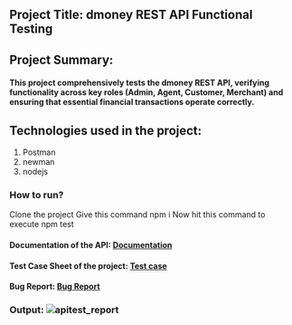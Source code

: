 ## Project Title: dmoney REST API Functional Testing
## Project Summary:
#### This project comprehensively tests the dmoney REST API, verifying functionality across key roles (Admin, Agent, Customer, Merchant) and ensuring that essential financial transactions operate correctly.
## Technologies used in the project:
1. Postman
2. newman
3. nodejs

### How to run?
Clone the project
Give this command npm i
Now hit this command to execute npm test

#### Documentation of the API: [Documentation](https://documenter.getpostman.com/view/33632557/2sAYJ99yHL)
#### Test Case Sheet of the project: [Test case ](https://docs.google.com/spreadsheets/d/1XQzU8ajM1qL93tinc82z9c6kG-cMSiDB/edit?usp=sharing&ouid=103259212972359849745&rtpof=true&sd=true)
#### Bug Report: [Bug Report](https://docs.google.com/spreadsheets/d/1-cbfx8lR_fEAGaNJKFOxwP8RmA_Q52drzt29jHcSANg/edit?usp=sharing)

### Output: ![apitest_report](https://github.com/user-attachments/assets/ae3a7d4e-53f5-478f-9594-2a9a1564e988)
